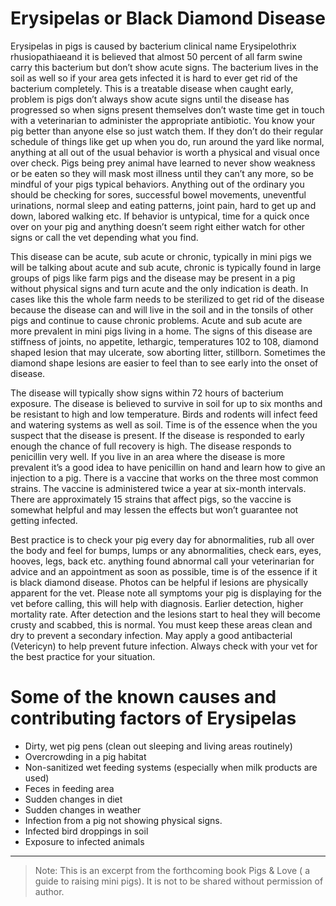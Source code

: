 <!-- TITLE: Black Diamond Disease -->
<!-- SUBTITLE: By Scott R. Murdock -->


# Erysipelas or Black Diamond Disease

Erysipelas in pigs is caused by bacterium clinical name Erysipelothrix rhusiopathiaeand it is believed that almost 50 percent of all farm swine carry this bacterium but don’t show acute signs. The bacterium lives in the soil as well so if your area gets infected it is hard to ever get rid of the bacterium completely. This is a treatable disease when caught early, problem is pigs don’t always show acute signs until the disease has progressed so when signs present themselves don’t waste time get in touch with a veterinarian to administer the appropriate antibiotic. You know your pig better than anyone else so just watch them. If they don’t do their regular schedule of things like get up when you do, run around the yard like normal, anything at all out of the usual behavior is worth a physical and visual once over check. Pigs being prey animal have learned to never show weakness or be eaten so they will mask most illness until they can’t any more, so be mindful of your pigs typical behaviors. Anything out of the ordinary you should be checking for sores, successful bowel movements, uneventful urinations, normal sleep and eating patterns, joint pain, hard to get up and down, labored walking etc. If behavior is untypical, time for a quick once over on your pig and anything doesn’t seem right either watch for other signs or call the vet depending what you find. 

This disease can be acute, sub acute or chronic, typically in mini pigs we will be talking about acute and sub acute, chronic is typically found in large groups of pigs like farm pigs and the disease may be present in a pig without physical signs and turn acute and the only indication is death. In cases like this the whole farm needs to be sterilized to get rid of the disease because the disease can and will live in the soil and in the tonsils of other pigs and continue to cause chronic problems. Acute and sub acute are more prevalent in mini pigs living in a home. The signs of this disease are stiffness of joints, no appetite, lethargic, temperatures 102 to 108, diamond shaped lesion that may ulcerate, sow aborting litter, stillborn. Sometimes the diamond shape lesions are easier to feel than to see early into the onset of disease.

The disease will typically show signs within 72 hours of bacterium exposure. The disease is believed to survive in soil for up to six months and be resistant to high and low temperature. Birds and rodents will infect feed and watering systems as well as soil. Time is of the essence when the you suspect that the disease is present. If the disease is responded to early enough the chance of full recovery is high. The disease responds to penicillin very well. If you live in an area where the disease is more prevalent it’s a good idea to have penicillin on hand and learn how to give an injection to a pig. There is a vaccine that works on the three most common strains. The vaccine is administered twice a year at six-month intervals. There are approximately 15 strains that affect pigs, so the vaccine is somewhat helpful and may lessen the effects but won’t guarantee not getting infected.

Best practice is to check your pig every day for abnormalities, rub all over the body and feel for bumps, lumps or any abnormalities, check ears, eyes, hooves, legs, back etc. anything found abnormal call your veterinarian for advice and an appointment as soon as possible, time is of the essence if it is black diamond disease. Photos can be helpful if lesions are physically apparent for the vet. Please note all symptoms your pig is displaying for the vet before calling, this will help with diagnosis. Earlier detection, higher mortality rate. After detection and the lesions start to heal they will become crusty and scabbed, this is normal. You must keep these areas clean and dry to prevent a secondary infection. May apply a good antibacterial (Vetericyn) to help prevent future infection. Always check with your vet for the best practice for your situation.

# Some of the known causes and contributing factors of Erysipelas
* Dirty, wet pig pens (clean out sleeping and living areas routinely) 
* Overcrowding in a pig habitat
* Non-sanitized wet feeding systems (especially when milk products are used)
* Feces in feeding area
* Sudden changes in diet
* Sudden changes in weather
* Infection from a pig not showing physical signs.
* Infected bird droppings in soil
* Exposure to infected animals
---

> Note: This is an excerpt from the forthcoming book Pigs & Love ( a guide to raising mini pigs). It is not to be shared without permission of author.